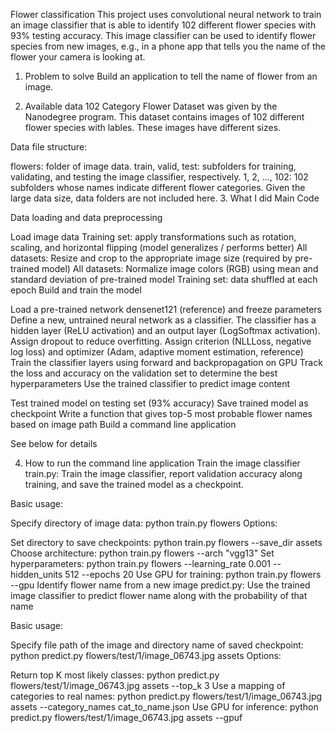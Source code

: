 Flower classification
This project uses convolutional neural network to train an image classifier that is able to identify 102 different flower species with 93% testing accuracy. This image classifier can be used to identify flower species from new images, e.g., in a phone app that tells you the name of the flower your camera is looking at.

1. Problem to solve
Build an application to tell the name of flower from an image.

2. Available data
102 Category Flower Dataset was given by the Nanodegree program. This dataset contains images of 102 different flower species with lables. These images have different sizes.

Data file structure:

flowers: folder of image data.
train, valid, test: subfolders for training, validating, and testing the image classifier, respectively.
1, 2, ..., 102: 102 subfolders whose names indicate different flower categories. Given the large data size, data folders are not included here.
3. What I did
Main Code

Data loading and data preprocessing

Load image data
Training set: apply transformations such as rotation, scaling, and horizontal flipping (model generalizes / performs better)
All datasets: Resize and crop to the appropriate image size (required by pre-trained model)
All datasets: Normalize image colors (RGB) using mean and standard deviation of pre-trained model
Training set: data shuffled at each epoch
Build and train the model

Load a pre-trained network densenet121 (reference) and freeze parameters
Define a new, untrained neural network as a classifier. The classifier has a hidden layer (ReLU activation) and an output layer (LogSoftmax activation). Assign dropout to reduce overfitting.
Assign criterion (NLLLoss, negative log loss) and optimizer (Adam, adaptive moment estimation, reference)
Train the classifier layers using forward and backpropagation on GPU
Track the loss and accuracy on the validation set to determine the best hyperparameters
Use the trained classifier to predict image content

Test trained model on testing set (93% accuracy)
Save trained model as checkpoint
Write a function that gives top-5 most probable flower names based on image path
Build a command line application

See below for details


4. How to run the command line application
Train the image classifier
train.py: Train the image classifier, report validation accuracy along training, and save the trained model as a checkpoint.

Basic usage:

Specify directory of image data: python train.py flowers
Options:

Set directory to save checkpoints: python train.py flowers --save_dir assets
Choose architecture: python train.py flowers --arch "vgg13"
Set hyperparameters: python train.py flowers --learning_rate 0.001 --hidden_units 512 --epochs 20
Use GPU for training: python train.py flowers --gpu
Identify flower name from a new image
predict.py: Use the trained image classifier to predict flower name along with the probability of that name

Basic usage:

Specify file path of the image and directory name of saved checkpoint: python predict.py flowers/test/1/image_06743.jpg assets
Options:

Return top K most likely classes: python predict.py flowers/test/1/image_06743.jpg assets --top_k 3
Use a mapping of categories to real names: python predict.py flowers/test/1/image_06743.jpg assets --category_names cat_to_name.json
Use GPU for inference: python predict.py flowers/test/1/image_06743.jpg assets --gpuf
